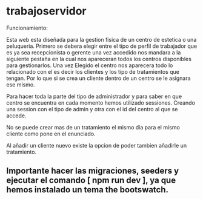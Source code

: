 # trabajoservidor

Funcionamiento:

Esta web esta diseñada para la gestion fisica de un centro de estetica o una peluqueria. Primero se debera elegir entre el tipo de perfil de trabajador que es
ya sea recepcionista o gerente una vez accedido nos mandara a la siguiente pestaña en la cual nos apareceran todos los centros disponibles para gestionarlos. Una vez
Elegido el centro nos aparecera todo lo relacionado con el es decir los clientes y los tipo de tratamientos que tengan. Por lo que si se crea un cliente dentro
de un centro se le asignara ese mismo.

Para hacer toda la parte del tipo de administrador y para saber en que centro se encuentra en cada momento hemos utilizado sessiones. Creando una session con el tipo
de admin y otra con el id del centro al que se accede.

No se puede crear mas de un tratamiento el mismo dia para el mismo cliente como pone en el enunciado.

Al añadir un cliente nuevo existe la opcion de poder tambien añadirle un tratamiento.


## Importante hacer las migraciones, seeders y ejecutar el comando [ npm run dev ], ya que hemos instalado un tema the bootswatch.



